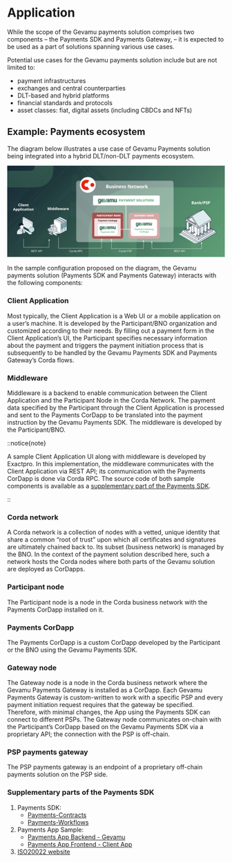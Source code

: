 # Application

While the scope of the Gevamu payments solution comprises two components – the Payments SDK and Payments Gateway, – it is expected to be used as a part of solutions spanning various use cases.

Potential use cases for the Gevamu payments solution include but are not limited to:
- payment infrastructures
- exchanges and central counterparties
- DLT-based and hybrid platforms
- financial standards and protocols
- asset classes: fiat, digital assets (including CBDCs and NFTs)

## Example: Payments ecosystem

The diagram below illustrates a use case of Gevamu Payments solution being integrated into a hybrid DLT/non-DLT payments ecosystem.

![Sample implementation schema](/img/Sample_implementation.png)

In the sample configuration proposed on the diagram, the Gevamu payments solution (Payments SDK and Payments Gateway) interacts with the following components:

### Client Application

Most typically, the Client Application is a Web UI or a mobile application on a user’s machine. It is developed by the Participant/BNO organization and customized according to their needs. By filling out a payment form in the Client Application’s UI, the Participant specifies necessary information about the payment and triggers the payment initiation process that is subsequently to be handled by the Gevamu Payments SDK and Payments Gateway’s Corda flows. 

### Middleware

Middleware is a backend to enable communication between the Client Application and the Participant Node in the Corda Network. The payment data specified by the Participant through the Client Application is processed and sent to the Payments CorDapp to be translated into the payment instruction by the Gevamu Payments SDK. The middleware is developed by the Participant/BNO. 

::notice{note}

A sample Client Application UI along with middleware is developed by Exactpro. In this implementation, the middleware communicates with the Client Application via REST API; its communication with the Payments CorDapp is done via Corda RPC. The source code of both sample components is available as a [supplementary part of the Payments SDK](https://github.com/gevamu/corda-payments-sdk/tree/master/payments-app-sample). 

::

### Corda network

A Corda network is a collection of nodes with a vetted, unique identity that share a common “root of trust” upon which all certificates and signatures are ultimately chained back to. Its subset (business network) is managed by the BNO. In the context of the payment solution described here, such a network hosts the Corda nodes where both parts of the Gevamu solution are deployed as CorDapps.

### Participant node

The Participant node is a node in the Corda business network with the Payments CorDapp installed on it. 

### Payments CorDapp

The Payments CorDapp is a custom CorDapp developed by the Participant or the BNO using the Gevamu Payments SDK. 

### Gateway node

The Gateway node is a node in the Corda business network where the Gevamu Payments Gateway is installed as a CorDapp.
Each Gevamu Payments Gateway is custom-written to work with a specific PSP and every payment initiation request requires that the gateway be specified.
Therefore, with minimal changes, the App using the Payments SDK can connect to different PSPs.
The Gateway node communicates on-chain with the Participant’s CorDapp based on the Gevamu Payments SDK via a proprietary API; the connection with the PSP is off-chain.

  
### PSP payments gateway
The PSP payments gateway is an endpoint of a proprietary off-chain payments solution on the PSP side.

### Supplementary parts of the Payments SDK

1. Payments SDK:
    - [Payments-Contracts](https://github.com/gevamu/corda-payments-sdk/tree/master/payments-contracts)
    - [Payments-Workflows](https://github.com/gevamu/corda-payments-sdk/tree/master/payments-workflows)
2. Payments App Sample:
    - [Payments App Backend - Gevamu](https://github.com/gevamu/corda-payments-sdk/tree/master/payments-app-sample/payments-app-backend)
    - [Payments App Frontend - Client App](https://github.com/gevamu/corda-payments-sdk/tree/master/payments-app-sample/payments-app-frontend)
3. [ISO20022 website](https://www.iso20022.org/)
